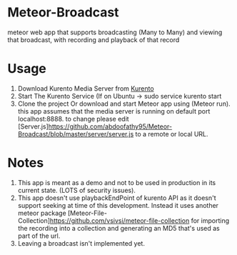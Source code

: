 # Meteor-Broadcast
meteor web app that supports broadcasting (Many to Many) and viewing that broadcast, with recording and playback of that record 

# Usage
1. Download Kurento Media Server from [Kurento](https://www.kurento.org/)
2. Start The Kurento Service (If on Ubuntu -> sudo service kurento start 
3. Clone the project Or download and start Meteor app using (Meteor run). this app assumes that the media server is running on default port localhost:8888. to change please edit [Server.js]https://github.com/abdoofathy95/Meteor-Broadcast/blob/master/server/server.js to a remote or local URL.


# Notes
1. This app is meant as a demo and not to be used in production in its current state. (LOTS of security issues).
2. This app doesn't use playbackEndPoint of kurento API as it doesn't support seeking at time of this development. Instead it uses another meteor package [Meteor-File-Collection]https://github.com/vsivsi/meteor-file-collection for importing the recording into a collection and generating an MD5 that's used as part of the url.
3. Leaving a broadcast isn't implemented yet.
